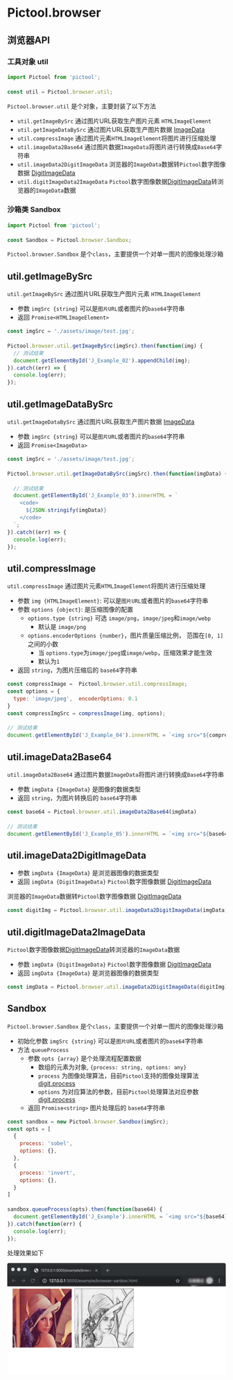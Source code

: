 # Pictool.browser

## 浏览器API

### 工具对象 util

```js
import Pictool from 'pictool';

const util = Pictool.browser.util;
```

`Pictool.browser.util` 是个对象，主要封装了以下方法

- `util.getImageBySrc` 通过图片URL获取生产图片元素 `HTMLImageElement`
- `util.getImageDataBySrc` 通过图片URL获取生产图片数据 [ImageData](https://developer.mozilla.org/zh-CN/docs/Web/API/ImageData/ImageData)
- `util.compressImage` 通过图片元素`HTMLImageElement`将图片进行压缩处理
- `util.imageData2Base64` 通过图片数据`ImageData`将图片进行转换成`Base64`字符串
- `util.imageData2DigitImageData` 浏览器的`ImageData`数据转`Pictool`数字图像数据 [DigitImageData](/page/zh/file/digit.html#digit-digitimagedata)
- `util.digitImageData2ImageData` `Pictool`数字图像数据[DigitImageData](/page/zh/file/digit.html#digit-digitimagedata)转浏览器的`ImageData`数据


### 沙箱类 Sandbox


```js
import Pictool from 'pictool';

const Sandbox = Pictool.browser.Sandbox;
```

`Pictool.browser.Sandbox` 是个`class`，主要提供一个对单一图片的图像处理沙箱

## util.getImageBySrc

`util.getImageBySrc` 通过图片URL获取生产图片元素 `HTMLImageElement`

- 参数 `imgSrc {string}` 可以是`图片URL`或者图片的`base64`字符串
- 返回 `Promise<HTMLImageElement>`

```js
const imgSrc = './assets/image/test.jpg';

Pictool.browser.util.getImageBySrc(imgSrc).then(function(img) {
  // 测试结果
  document.getElementById('J_Example_02').appendChild(img);
}).catch((err) => {
  console.log(err);
});
```

## util.getImageDataBySrc

`util.getImageDataBySrc` 通过图片URL获取生产图片数据 [ImageData](https://developer.mozilla.org/zh-CN/docs/Web/API/ImageData/ImageData)

- 参数 `imgSrc {string}` 可以是`图片URL`或者图片的`base64`字符串
- 返回 `Promise<ImageData>`

```js
const imgSrc = './assets/image/test.jpg';

Pictool.browser.util.getImageDataBySrc(imgSrc).then(function(imgData) {

  // 测试结果
  document.getElementById('J_Example_03').innerHTML = `
    <code>
      ${JSON.stringify(imgData)}
    </code>
  `;
}).catch((err) => {
  console.log(err);
});
```

## util.compressImage

`util.compressImage` 通过图片元素`HTMLImageElement`将图片进行压缩处理

- 参数 `img {HTMLImageElement}`: 可以是`图片URL`或者图片的`base64`字符串
- 参数 `options {object}`: 是压缩图像的配置
  - `options.type {string}` 可选 `image/png`，`image/jpeg`和`image/webp`
    - 默认是 `image/png`
  - `options.encoderOptions {number}`，图片质量压缩比例， 范围在`[0, 1]`之间的小数
    - 当 `options.type`为`image/jpeg`或`image/webp`，压缩效果才能生效
    - 默认为`1`
- 返回 `string`，为图片压缩后的 `base64`字符串

```js
const compressImage =  Pictool.browser.util.compressImage;
const options = {
  type: 'image/jpeg',  encoderOptions: 0.1
}
const compressImgSrc = compressImage(img, options);

// 测试结果
document.getElementById('J_Example_04').innerHTML = `<img src="${compressImgSrc}">`;
```


## util.imageData2Base64

`util.imageData2Base64` 通过图片数据`ImageData`将图片进行转换成`Base64`字符串

- 参数 `imgData {ImageData}` 是图像的数据类型
- 返回 `string`，为图片转换后的 `base64`字符串

```js
const base64 = Pictool.browser.util.imageData2Base64(imgData)

// 测试结果
document.getElementById('J_Example_05').innerHTML = `<img src="${base64}">`;
```

## util.imageData2DigitImageData

- 参数 `imgData {ImageData}` 是浏览器图像的数据类型
- 返回 `imgData {DigitImageData}` `Pictool`数字图像数据 [DigitImageData](/page/zh/file/digit.html#digit-digitimagedata)

浏览器的`ImageData`数据转`Pictool`数字图像数据 [DigitImageData](/page/zh/file/digit.html#digit-digitimagedata)

```js
const digitImg = Pictool.browser.util.imageData2DigitImageData(imgData)
```

## util.digitImageData2ImageData

`Pictool`数字图像数据[DigitImageData](/page/zh/file/digit.html#digit-digitimagedata)转浏览器的`ImageData`数据



- 参数 `imgData {DigitImageData}` `Pictool`数字图像数据 [DigitImageData](/page/zh/file/digit.html#digit-digitimagedata)
- 返回 `imgData {ImageData}` 是浏览器图像的数据类型

```js
const imgData = Pictool.browser.util.imageData2DigitImageData(digitImg)
```



## Sandbox

`Pictool.browser.Sandbox` 是个`class`，主要提供一个对单一图片的图像处理沙箱

- 初始化参数 `imgSrc {string}` 可以是`图片URL`或者图片的`base64`字符串
- 方法 `queueProcess`
  - 参数 `opts {array}` 是个处理流程配置数据
    - 数组的元素为对象, `{process: string, options: any}`
    - `process` 为图像处理算法，目前`Pictool`支持的图像处理算法 [digit.process](/page/zh/file/digit-process.html)
    - `options` 为对应算法的参数，目前`Pictool`处理算法对应参数 [digit.process](/page/zh/file/digit-process.html)
  - 返回 `Promise<string>` 图片处理后的 `base64`字符串


```js
const sandbox = new Pictool.browser.Sandbox(imgSrc);
const opts = [
  {
    process: 'sobel',
    options: {},
  },
  {
    process: 'invert',
    options: {},
  }
]

sandbox.queueProcess(opts).then(function(base64) {
  document.getElementById('J_Example').innerHTML = `<img src="${base64}" />`;
}).catch(function(err) {
  console.log(err);
});
```

处理效果如下

![example-digit-browser-sanbox](./../../../assets/image/example-digit-browser-sanbox.jpg)